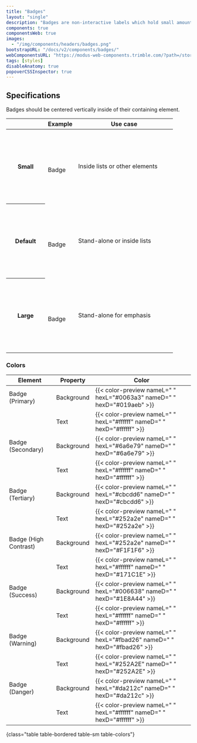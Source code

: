 ```yaml
---
title: "Badges"
layout: "single"
description: "Badges are non-interactive labels which hold small amounts of information."
components: true
componentsWeb: true
images:
  - "/img/components/headers/badges.png"
bootstrapURL: "/docs/v2/components/badges/"
webComponentsURL: "https://modus-web-components.trimble.com/?path=/story/components-badge--default"
tags: [styles]
disableAnatomy: true
popoverCSSInspector: true
---
```


## Specifications

Badges should be centered vertically inside of their containing element.

<table class="table table-bordered">
  <thead class="thead-light">
    <tr>
      <th width="90px"></th>
      <th>Example</th>
      <th width="250px">Use case</th>
    </tr>
  </thead>
  <tbody>
    <tr>
      <th scope="row" height="203">Small</th>
      <td class="text-start py-5">
        <br /><br />
        <div
          class="badge badge-sm bg-primary me-4 me-xxl-auto"
          data-bs-toggle="popover"
          data-bs-placement="right"
          data-bs-custom-class="popover-css-inspector"
          data-css-inspector-hide="">
          Badge
        </div>
        <br />
      </td>
      <td>Inside lists or other elements</td>
    </tr>
    <tr>
      <th scope="row" height="203">Default</th>
      <td class="text-start py-5">
        <br /><br />
        <div
          class="badge bg-primary me-3 me-xxl-auto"
          data-bs-toggle="popover"
          data-bs-placement="right"
          data-bs-custom-class="popover-css-inspector"
          data-css-inspector-hide="">
          Badge
        </div>
        <br />
      </td>
      <td>Stand-alone or inside lists</td>
    </tr>
    <tr>
      <th scope="row" height="203">Large</th>
      <td class="text-start py-5">
        <br /><br />
        <div
          class="badge badge-lg bg-primary me-2 me-xxl-auto"
          data-bs-toggle="popover"
          data-bs-placement="right"
          data-bs-custom-class="popover-css-inspector"
          data-css-inspector-hide="">
          Badge
        </div>
        <br />
      </td>
      <td>Stand-alone for emphasis</td>
    </tr>
  </tbody>
</table>

### Colors

<!-- prettier-ignore-start -->
| Element               | Property   | Color                                                                   |
| --------------------- | ---------- | ----------------------------------------------------------------------- |
| Badge (Primary)       | Background | {{< color-preview nameL=" " hexL="#0063a3" nameD=" " hexD="#019aeb" >}} |
|                       | Text       | {{< color-preview nameL=" " hexL="#ffffff" nameD=" " hexD="#ffffff" >}} |
| Badge (Secondary)     | Background | {{< color-preview nameL=" " hexL="#6a6e79" nameD=" " hexD="#6a6e79" >}} |
|                       | Text       | {{< color-preview nameL=" " hexL="#ffffff" nameD=" " hexD="#ffffff" >}} |
| Badge (Tertiary)      | Background | {{< color-preview nameL=" " hexL="#cbcdd6" nameD=" " hexD="#cbcdd6" >}} |
|                       | Text       | {{< color-preview nameL=" " hexL="#252a2e" nameD=" " hexD="#252a2e" >}} |
| Badge (High Contrast) | Background | {{< color-preview nameL=" " hexL="#252a2e" nameD=" " hexD="#F1F1F6" >}} |
|                       | Text       | {{< color-preview nameL=" " hexL="#ffffff" nameD=" " hexD="#171C1E" >}} |
| Badge (Success)       | Background | {{< color-preview nameL=" " hexL="#006638" nameD=" " hexD="#1E8A44" >}} |
|                       | Text       | {{< color-preview nameL=" " hexL="#ffffff" nameD=" " hexD="#ffffff" >}} |
| Badge (Warning)       | Background | {{< color-preview nameL=" " hexL="#fbad26" nameD=" " hexD="#fbad26" >}} |
|                       | Text       | {{< color-preview nameL=" " hexL="#252A2E" nameD=" " hexD="#252A2E" >}} |
| Badge (Danger)        | Background | {{< color-preview nameL=" " hexL="#da212c" nameD=" " hexD="#da212c" >}} |
|                       | Text       | {{< color-preview nameL=" " hexL="#ffffff" nameD=" " hexD="#ffffff" >}} |
{class="table table-bordered table-sm table-colors"}
<!-- prettier-ignore-end -->
